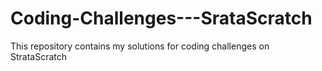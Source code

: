 # Coding-Challenges---SrataScratch
This repository contains my solutions for coding challenges on StrataScratch
